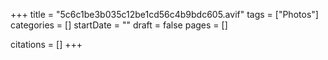 +++
title = "5c6c1be3b035c12be1cd56c4b9bdc605.avif"
tags = ["Photos"]
categories = []
startDate = ""
draft = false
pages = []

citations = []
+++
